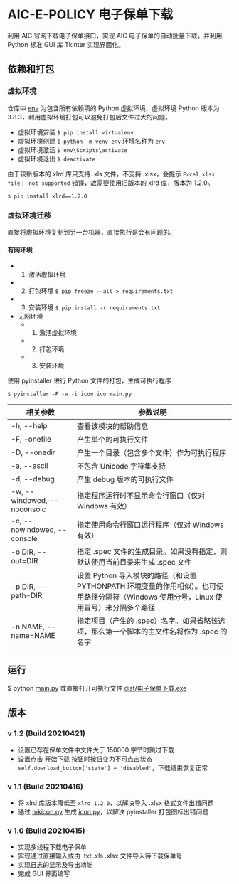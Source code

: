 # AIC-E-POLICY 电子保单下载
利用 AIC 官网下载电子保单接口，实现 AIC 电子保单的自动批量下载，并利用 Python 标准 GUI 库 Tkinter 实现界面化。


## 依赖和打包

### 虚拟环境
仓库中 [env](http://www.baidu.com) 为包含所有依赖项的 Python 虚拟环境，虚拟环境 Python 版本为 3.8.3，利用虚拟环境打包可以避免打包后文件过大的问题。
- 虚拟环境安装 `$ pip install virtualenv`
- 虚拟环境创建 `$ python -m venv env` 环境名称为 `env`
- 虚拟环境激活 `$ env\Scripts\activate`
- 虚拟环境退出 `$ deactivate`

由于较新版本的 xlrd 库只支持 .xls 文件，不支持 .xlsx，会提示 `Excel xlsx file； not supported` 错误，故需要使用旧版本的 xlrd 库，版本为 1.2.0。

`$ pip install xlrd==1.2.0`

### 虚拟环境迁移

直接将虚拟环境复制到另一台机器，直接执行是会有问题的。

#### 有网环境

- 1. 激活虚拟环境
- 2. 打包环境 `$ pip freeze --all > requirements.txt`
- 3. 安装环境 `$ pip install -r requirements.txt`
- 无网环境
  - 1. 激活虚拟环境
  - 2. 打包环境
  - 3. 安装环境

使用 pyinstaller 进行 Python 文件的打包，生成可执行程序

`$ pyinstaller -F -w -i icon.ico main.py`

|相关参数      |参数说明|
|----------------------------|----------------------------|
|-h, --help                  |查看该模块的帮助信息|
|-F, -onefile                |产生单个的可执行文件|
|-D, --onedir                |产生一个目录（包含多个文件）作为可执行程序|
|-a, --ascii                 |不包含 Unicode 字符集支持|
|-d, --debug                 |产生 debug 版本的可执行文件|
|-w, --windowed, --noconsolc |指定程序运行时不显示命令行窗口（仅对 Windows 有效）|
|-c, --nowindowed, --console |指定使用命令行窗口运行程序（仅对 Windows 有效）|
|-o DIR, --out=DIR           |指定 .spec 文件的生成目录。如果没有指定，则默认使用当前目录来生成 .spec 文件|
|-p DIR, --path=DIR          |设置 Python 导入模块的路径（和设置 PYTHONPATH 环境变量的作用相似）。也可使用路径分隔符（Windows 使用分号，Linux 使用冒号）来分隔多个路径|
|-n NAME, --name=NAME        |指定项目（产生的 .spec）名字。如果省略该选项，那么第一个脚本的主文件名将作为 .spec 的名字|

## 运行
$ python [main.py](https://github.com/mrmmmt/AIC-E-POLICY/blob/master/main.py) 或直接打开可执行文件 [dist/电子保单下载.exe](https://github.com/mrmmmt/AIC-E-POLICY/tree/master/dist)

## 版本
### v 1.2 (Build 20210421)
- 设置已存在保单文件中文件大于 150000 字节时跳过下载
- 设置点击 开始下载 按钮时按钮变为不可点击状态 `self.download_button['state'] = 'disabled'`，下载结束恢复正常

### v 1.1 (Build 20210416)
- 将 xlrd 库版本降低至 `xlrd 1.2.0`，以解决导入 .xlsx 格式文件出错问题
- 通过 [mkicon.py](https://github.com/mrmmmt/AIC-E-POLICY/blob/master/mkicon.py) 生成 [icon.py](https://github.com/mrmmmt/AIC-E-POLICY/blob/master/icon.py)，以解决 pyinstaller 打包图标出错问题

### v 1.0 (Build 20210415)
- 实现多线程下载电子保单
- 实现通过直接输入或由 .txt .xls .xlsx 文件导入待下载保单号
- 实现日志的显示及导出功能
- 完成 GUI 界面编写

